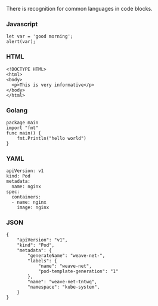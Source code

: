 
There is recognition for common languages in code blocks.

### Javascript
```
let var = 'good morning';
alert(var);
```

### HTML
```
<!DOCTYPE HTML>
<html>
<body>
  <p>This is very informative</p>
</body>
</html>
```

### Golang

```
package main
import "fmt"
func main() {
    fmt.Println("hello world")
}
```

### YAML

```
apiVersion: v1
kind: Pod
metadata:
  name: nginx
spec:
  containers:
  - name: nginx
    image: nginx
```

### JSON

```
{
    "apiVersion": "v1",
    "kind": "Pod",
    "metadata": {
        "generateName": "weave-net-",
        "labels": {
            "name": "weave-net",
            "pod-template-generation": "1"
        },
        "name": "weave-net-tntwq",
        "namespace": "kube-system",
    }
}
```